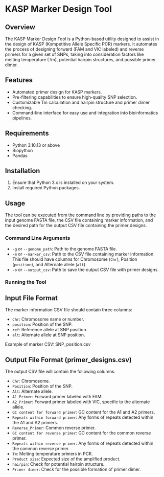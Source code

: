 
# KASP Marker Design Tool

## Overview
The KASP Marker Design Tool is a Python-based utility designed to assist in the design of KASP (Kompetitive Allele Specific PCR) markers. It automates the process of designing forward (FAM and VIC labeled) and reverse primers for a given set of SNPs, taking into consideration factors like melting temperature (Tm), potential hairpin structures, and possible primer dimer.

## Features
- Automated primer design for KASP markers.
- Pre-filtering capabilities to ensure high-quality SNP selection.
- Customizable Tm calculation and hairpin structure and primer dimer checking.
- Command-line interface for easy use and integration into bioinformatics pipelines.

## Requirements
- Python 3.10.13 or above
- Biopython
- Pandas

## Installation
1. Ensure that Python 3.x is installed on your system.
2. Install required Python packages.

## Usage
The tool can be executed from the command line by providing paths to the input genome FASTA file, the CSV file containing marker information, and the desired path for the output CSV file containing the primer designs.

### Command Line Arguments
- `-g` or `--genome_path`: Path to the genome FASTA file.
- `-m` or `--marker_csv`: Path to the CSV file containing marker information. This file should have columns for Chromosome (`Chr`), Position (`position`), and Alternate allele (`alt`).
- `-o` or `--output_csv`: Path to save the output CSV file with primer designs.

### Running the Tool
## Input File Format
The marker information CSV file should contain three columns:
- `Chr`: Chromosome name or number.
- `position`: Position of the SNP.
- `ref`: Reference allele at SNP position.
- `alt`: Alternate allele at SNP position.

Example of marker CSV: SNP_position.csv

## Output File Format (primer_designs.csv)
The output CSV file will contain the following columns:
- `Chr`: Chromosome.
- `Position`: Position of the SNP.
- `Alt`: Alternate allele.
- `A1_Primer`: Forward primer labeled with FAM.
- `A2_Primer`: Forward primer labeled with VIC, specific to the alternate allele.
- `GC content for forward primer`: GC content for the A1 and A2 primers.
- `Repeats within forward primer`: Any forms of repeats detected within the A1 and A2 primers.
- `Reverse_Primer`: Common reverse primer.
- `GC content for reverse primer`: GC content for the common reverse primer.
- `Repeats within reverse primer`: Any forms of repeats detected within the common reverse primer.
- `Tm`: Melting temperature primers in PCR.
- `Product size`: Expected size of the amplified product.
- `hairpin`: Check for potential hairpin structure.
- `Primer dimer`: Check for the possible formation of primer dimer.
